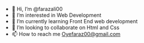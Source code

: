 - 👋 Hi, I’m @farazali00
- 👀 I’m interested in Web Development
- 🌱 I’m currently learning Front End web development
- 💞️ I’m looking to collaborate on Html and Css
- 📫 How to reach me Oyefaraz00@gmail.com

<!---
farazali00/farazali00 is a ✨ special ✨ repository because its `README.md` (this file) appears on your GitHub profile.
You can click the Preview link to take a look at your changes.
--->
